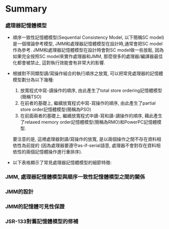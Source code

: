 # Summary

### 處理器記憶體模型

* 順序一致性記憶體模型\(Sequential Consistency Model, 以下簡稱SC model\)是一個理論參考模型, JMM和處理器記憶體模型在設計時,通常會把SC model作為參考. JMM和處理器記憶體模型在設計時會對SC model做一些放鬆, 因為如果完全按照SC model來實作處理器和JMM, 那麼很多的處理器/編譯器最佳化都會被禁止, 這對執行效能會有非常大的影響.
* 根據對不同類型讀/寫操作組合的執行順序之放寬, 可以把常見處理器的記憶體模型劃分為以下幾種:  
  
     1. 放寬程式中寫-讀操作的順序, 由此產生了total store ordering記憶體模型\(簡稱TSO\)  
     2. 在前者的基礎上, 繼續放寬程式中寫-寫操作的順序, 由此產生了partial store order記憶體模型\(簡稱為PSO\)  
     3. 在前面兩者的基礎上, 繼續放寬程式中讀-寫和讀-讀操作的順序, 藉此產生了relaxed memory order記憶體模型\(簡稱為RMO\)和PowerPC記憶體模型.

  要注意的是, 這裡處理器對讀/寫操作的放寬, 是以兩個操作之間不存在資料相依性為前提的 \(因為處理器要遵守as-if-serial語意, 處理器不會對存在資料相依性的兩個記憶體操作進行重排序\).

* 以下表格顯示了常見處理器記憶體模型的細節特徵:

### JMM, 處理器記憶體模型與順序一致性記憶體模型之間的關係

### JMM的設計

### JMM的記憶體可見性保證

### JSR-133對舊記憶體模型的修補



